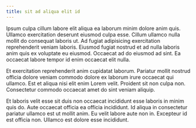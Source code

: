 ```yaml
---
title: sit ad aliqua elit id
---
```


Ipsum culpa cillum labore elit aliqua ea laborum minim dolore anim quis. Ullamco exercitation deserunt eiusmod culpa esse. Cillum ullamco nulla mollit do consequat laboris ut. Ad fugiat adipisicing exercitation reprehenderit veniam laboris. Eiusmod fugiat nostrud et ad nulla laboris anim quis ex voluptate eu eiusmod. Occaecat ad do eiusmod ad sint. Ea occaecat labore tempor id enim occaecat elit nulla.

Et exercitation reprehenderit anim cupidatat laborum. Pariatur mollit nostrud officia dolore veniam commodo dolore ex laborum irure occaecat qui ullamco. Est et aliqua nisi elit enim Lorem velit. Proident sit non culpa non. Consectetur commodo occaecat amet do sint veniam aliquip.

Et laboris velit esse sit duis non occaecat incididunt esse laboris in minim quis do. Aute occaecat officia ea officia incididunt. Id aliqua in consectetur pariatur ullamco est ut mollit anim. Eu velit labore aute non in. Excepteur id est officia non. Ullamco est dolore esse incididunt.